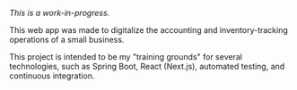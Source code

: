 _This is a work-in-progress._

This web app was made to digitalize the accounting and inventory-tracking operations of a small business.

This project is intended to be my "training grounds" for several technologies, such as Spring Boot, React (Next.js), automated testing, and continuous integration.